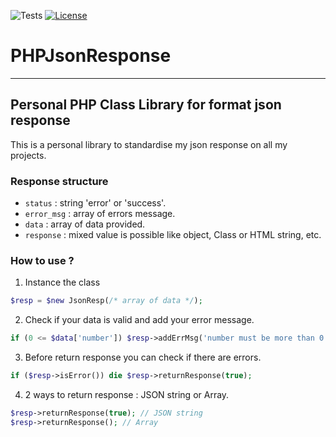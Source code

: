 ![Tests](https://github.com/alexcane/php-json-response/actions/workflows/ci.yml/badge.svg)
[![License](https://poser.pugx.org/alexcane/php-json-response/license)](https://packagist.org/packages/alexcane/php-json-response)


# PHPJsonResponse

---
Personal PHP Class Library for format json response
---

This is a personal library to standardise my json response on all my projects.

### Response structure
- `status` : string 'error' or 'success'.
- `error_msg` : array of errors message.
- `data` : array of data provided.
- `response` : mixed value is possible like object, Class or HTML string, etc.

### How to use ?
1) Instance the class
```php
$resp = $new JsonResp(/* array of data */);
```
2) Check if your data is valid and add your error message.
```php
if (0 <= $data['number']) $resp->addErrMsg('number must be more than 0');
```
3) Before return response you can check if there are errors.
```php
if ($resp->isError()) die $resp->returnResponse(true);
```
4) 2 ways to return response : JSON string or Array.
```php
$resp->returnResponse(true); // JSON string
$resp->returnResponse(); // Array
```
